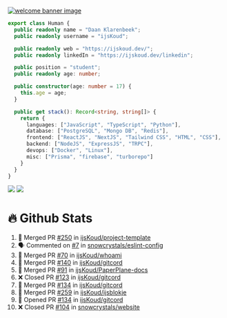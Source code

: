 <a href="https://ijskoud.dev/"><img src="https://cdn.ijskoud.dev/files/mQUav6p0z3By.jpg" alt="welcome banner image" /></a>

```ts
export class Human {
  public readonly name = "Daan Klarenbeek";
  public readonly username = "ijsKoud";

  public readonly web = "https://ijskoud.dev/";
  public readonly linkedIn = "https://ijskoud.dev/linkedin";

  public position = "student";
  public readonly age: number;

  public constructor(age: number = 17) {
    this.age = age;
  }

  public get stack(): Record<string, string[]> {
    return {
      languages: ["JavaScript", "TypeScript", "Python"],
      database: ["PostgreSQL", "Mongo DB", "Redis"],
      frontend: ["ReactJS", "NextJS", "Tailwind CSS", "HTML", "CSS"],
      backend: ["NodeJS", "ExpressJS", "TRPC"],
      devops: ["Docker", "Linux"],
      misc: ["Prisma", "firebase", "turborepo"]
    }
  }
}
```

<div>
  <img src="https://github-readme-stats.vercel.app/api/top-langs?username=ijsKoud&cache_seconds=1800&layout=compact&hide_border=true&hide_rank=true&show_icons=true&theme=dark&title_color=ffffff&hide_border=true&locale=en" />
  <img src="https://github-readme-stats.vercel.app/api?username=ijsKoud&cache_seconds=1800&hide_border=true&hide_rank=true&show_icons=true&theme=dark&title_color=ffffff&hide_border=true&locale=en">
</div>


# 🔥 Github Stats


<!--START_SECTION:activity-->
1. 🎉 Merged PR [#250](https://github.com/ijsKoud/project-template/pull/250) in [ijsKoud/project-template](https://github.com/ijsKoud/project-template)
2. 🗣 Commented on [#7](https://github.com/snowcrystals/eslint-config/pull/7#issuecomment-2069011488) in [snowcrystals/eslint-config](https://github.com/snowcrystals/eslint-config)
3. 🎉 Merged PR [#70](https://github.com/ijsKoud/whoami/pull/70) in [ijsKoud/whoami](https://github.com/ijsKoud/whoami)
4. 🎉 Merged PR [#140](https://github.com/ijsKoud/gitcord/pull/140) in [ijsKoud/gitcord](https://github.com/ijsKoud/gitcord)
5. 🎉 Merged PR [#91](https://github.com/ijsKoud/PaperPlane-docs/pull/91) in [ijsKoud/PaperPlane-docs](https://github.com/ijsKoud/PaperPlane-docs)
6. ❌ Closed PR [#123](https://github.com/ijsKoud/gitcord/pull/123) in [ijsKoud/gitcord](https://github.com/ijsKoud/gitcord)
7. 🎉 Merged PR [#134](https://github.com/ijsKoud/gitcord/pull/134) in [ijsKoud/gitcord](https://github.com/ijsKoud/gitcord)
8. 🎉 Merged PR [#259](https://github.com/ijsKoud/ijsblokje/pull/259) in [ijsKoud/ijsblokje](https://github.com/ijsKoud/ijsblokje)
9. 💪 Opened PR [#134](https://github.com/ijsKoud/gitcord/pull/134) in [ijsKoud/gitcord](https://github.com/ijsKoud/gitcord)
10. ❌ Closed PR [#104](https://github.com/snowcrystals/website/pull/104) in [snowcrystals/website](https://github.com/snowcrystals/website)
<!--END_SECTION:activity-->

<h1 align="center" style="display:none;"></h1>
